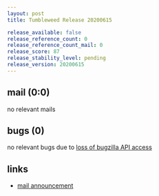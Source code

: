 ```yaml
---
layout: post
title: Tumbleweed Release 20200615

release_available: false
release_reference_count: 0
release_reference_count_mail: 0
release_score: 87
release_stability_level: pending
release_version: 20200615
---
```


## mail (0:0)

no relevant mails

## bugs (0)

<!--more-->

no relevant bugs due to [loss of bugzilla API access](https://bugzilla.opensuse.org/show_bug.cgi?id=1157722)



## links

- [mail announcement](https://lists.opensuse.org/opensuse-factory/2020-06/msg00203.html)
